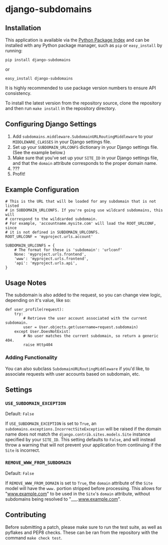 # django-subdomains

## Installation

This application is available via the
[Python Package Index](http://pypi.python.org/pypi/django-subdomains) and can
be installed with any Python package manager, such as `pip` or `easy_install`
by running:

    pip install django-subdomains

or

    easy_install django-subdomains

It is highly recommended to use package version numbers to ensure API
consistency.

To install the latest version from the repository source, clone the repository
and then run `make install` in the repository directory.

## Configuring Django Settings

1. Add `subdomains.middleware.SubdomainURLRoutingMiddleware` to your
`MIDDLEWARE_CLASSES` in your Django settings file.
2. Set up your `SUBDOMAIN_URLCONFS` dictionary in your Django settings file.
(See the example below.)
3. Make sure that you've set up your `SITE_ID` in your Django settings file, 
and that the `domain` attribute corresponds to the proper domain name.
4. ???
5. Profit!

## Example Configuration

    # This is the URL that will be loaded for any subdomain that is not listed
    # in SUBDOMAIN_URLCONFS. If you're going use wildcard subdomains, this will
    # correspond to the wildcarded subdomain. 
    # For example, 'accountname.mysite.com' will load the ROOT_URLCONF, since 
    # it is not defined in SUBDOMAIN_URLCONFS.
    ROOT_URLCONF = 'myproject.urls.account'
    
    SUBDOMAIN_URLCONFS = {
        # The format for these is 'subdomain': 'urlconf'
        None: 'myproject.urls.frontend',
        'www': 'myproject.urls.frontend',
        'api': 'myproject.urls.api',
    }

## Usage Notes

The subdomain is also added to the request, so you can change view logic, 
depending on it's value, like so:

    def user_profile(request):
        try:
            # Retrieve the user account associated with the current subdomain.
            user = User.objects.get(username=request.subdomain)
        except User.DoesNotExist:
            # No user matches the current subdomain, so return a generic 404.
            raise Http404

### Adding Functionality

You can also subclass `SubdomainURLRoutingMiddleware` if you'd like, to 
associate requests with user accounts based on subdomain, etc.

## Settings

### `USE_SUBDOMAIN_EXCEPTION`

Default: `False`

If `USE_SUBDOMAIN_EXCEPTION` is set to `True`, an 
`subdomains.exceptions.IncorrectSiteException` will be raised if the domain
name does not match the `django.contrib.sites.models.Site` instance specified
by your `SITE_ID`. This setting defaults to `False`, and will instead throw a
warning that will not prevent your application from continuing if the `Site` 
is incorrect.

### `REMOVE_WWW_FROM_SUBDOMAIN`

Default: `False`

If `REMOVE_WWW_FROM_DOMAIN` is set to `True`, the `domain` attribute of the
`Site` model will have the `www.` portion stripped before processing. This 
allows for "www.example.com" to be used in the `Site`'s `domain` attribute,
without subdomains being resolved to "___.www.example.com".

## Contributing

Before submitting a patch, please make sure to run the test suite, as well as
pyflakes and PEP8 checks. These can be ran from the repository with the command
`make check test`.
